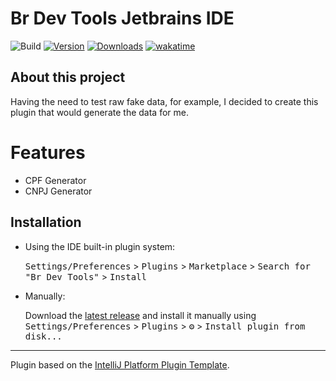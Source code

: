 # Br Dev Tools Jetbrains IDE

![Build](https://github.com/Jhon-Henkel/br-dev-tools-jetbrains-ide/workflows/Build/badge.svg)
[![Version](https://img.shields.io/jetbrains/plugin/v/23526-br-dev-tools.svg)](https://plugins.jetbrains.com/plugin/PLUGIN_ID)
[![Downloads](https://img.shields.io/jetbrains/plugin/d/23526-br-dev-tools.svg)](https://plugins.jetbrains.com/plugin/23526-br-dev-tools)
[![wakatime](https://wakatime.com/badge/user/0a37bb0e-06f5-473c-8296-dc600e1c0d35/project/018cfa8c-e9f9-4156-a814-fbe49a9b99d6.svg)](https://wakatime.com/badge/user/0a37bb0e-06f5-473c-8296-dc600e1c0d35/project/018cfa8c-e9f9-4156-a814-fbe49a9b99d6)

## About this project

<!-- Plugin description -->

Having the need to test raw fake data, for example, I decided to create this plugin that would generate the data for me.

# Features
- CPF Generator
- CNPJ Generator

<!-- Plugin description end -->

## Installation

- Using the IDE built-in plugin system:
  
  <kbd>Settings/Preferences</kbd> > <kbd>Plugins</kbd> > <kbd>Marketplace</kbd> > <kbd>Search for "Br Dev Tools"</kbd> >
  <kbd>Install</kbd>
  
- Manually:

  Download the [latest release](https://plugins.jetbrains.com/plugin/23526-br-dev-tools/edit/versions) and install it manually using
  <kbd>Settings/Preferences</kbd> > <kbd>Plugins</kbd> > <kbd>⚙️</kbd> > <kbd>Install plugin from disk...</kbd>

---
Plugin based on the [IntelliJ Platform Plugin Template][template].

[template]: https://github.com/JetBrains/intellij-platform-plugin-template
[docs:plugin-description]: https://plugins.jetbrains.com/docs/intellij/plugin-user-experience.html#plugin-description-and-presentation
